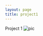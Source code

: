 ```yaml
---
layout: page
title: project1
---
```

Project 1
![pic](https://farm8.staticflickr.com/7316/15766167014_528dc88c10_b.jpg)
